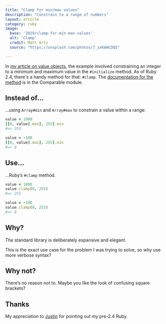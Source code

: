 ```yaml
---
title: "Clamp for min/max values"
description: "Constrain to a range of numbers"
layout: article
category: ruby
image:
  base: '2019/clamp-for-min-max-values'
  alt: 'Clamp'
  credit: Matt Artz
  source: "https://unsplash.com/photos/7_zxKAWCDQI"

---
```


In [my article on value objects](/ruby/consider-value-objects), the example involved constraining an integer to a minimum and maximum value in the `#initialize` method. As of Ruby 2.4, there's a handy method for that: `#clamp`. The [documentation for the method](http://ruby-doc.org/core-2.6.3/Comparable.html#method-i-clamp) is in the Comparable module.


## Instead of...

...using `Array#min` and `Array#max` to constrain a value within a range:

```ruby
value = 1000
[[0, value].max], 255].min
#=> 255

value = -100
[[0, value].max], 255].min
#=> 0
```

## Use...

...Ruby’s `#clamp` method.

```ruby
value = 1000
value.clamp(0, 255)
#=> 255

value = -100
value.clamp(0, 255)
#=> 0
```


## Why?

The standard library is deliberately expansive and elegant.

This is the exact use case for the problem I was trying to solve, so why use more verbose syntax?


## Why not?

There’s no reason not to. Maybe you like the look of confusing square brackets?

## Thanks

My appreciation to [Justin](https://twitter.com/jerhinesmith) for pointing out my pre-2.4 Ruby.

